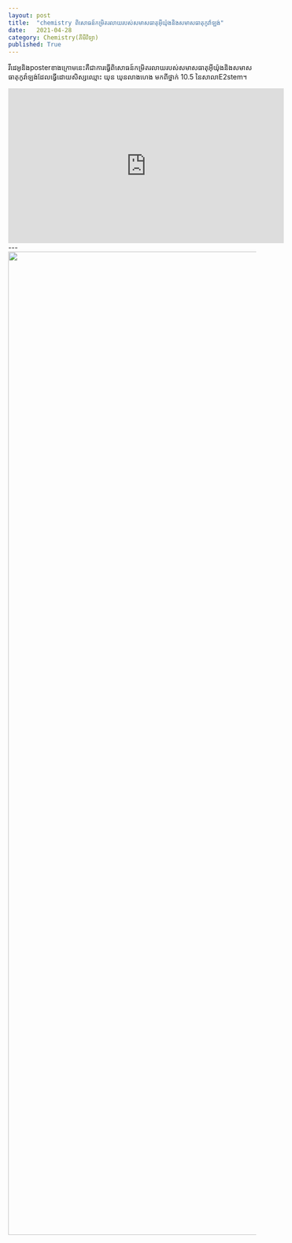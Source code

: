 ```yaml
---
layout: post
title:  "chemistry ពិសោធន៍កម្រិតរលាយរបស់សមាសធាតុអុីយ៉ុងនិងសមាសធាតុកូវ៉ាឡង់"
date:   2021-04-28
category: Chemistry(គីមីវិទ្យា)
published: True
---
```

វីដេអូនិងposterខាងក្រោមនេះគឺជាការធ្វើពិសោធន៍កម្រិតរលាយរបស់សមាសធាតុអុីយ៉ុងនិងសមាសធាតុកូវ៉ាឡង់ដែលធ្វើដោយសិស្សឈ្មោះ យុន ឃុនលាងហេង  មកពីថ្នាក់ ​10.5 នៃសាលាE2stem។

<iframe width="560" height="315" src="https://www.youtube.com/embed/pv1sluyy5yw" title="YouTube video player" frameborder="0" allow="accelerometer; autoplay; clipboard-write; encrypted-media; gyroscope; picture-in-picture" allowfullscreen></iframe>
---
<img src="https://i.ibb.co/BPnZqQX/c1.jpg" style="width: 1448px; height: 2000px;">
